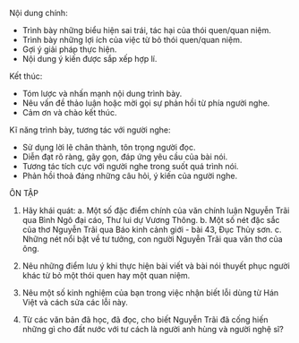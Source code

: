 Nội dung chính:
- Trình bày những biểu hiện sai trái, tác hại của thói quen/quan niệm.
- Trình bày những lợi ích của việc từ bỏ thói quen/quan niệm.
- Gợi ý giải pháp thực hiện.
- Nội dung ý kiến được sắp xếp hợp lí.

Kết thúc:
- Tóm lược và nhấn mạnh nội dung trình bày.
- Nêu vấn đề thảo luận hoặc mời gọi sự phản hồi từ phía người nghe.
- Cảm ơn và chào kết thúc.

Kĩ năng trình bày, tương tác với người nghe:
- Sử dụng lời lẽ chân thành, tôn trọng người đọc.
- Diễn đạt rõ ràng, gãy gọn, đáp ứng yêu cầu của bài nói.
- Tương tác tích cực với người nghe trong suốt quá trình nói.
- Phản hồi thoả đáng những câu hỏi, ý kiến của người nghe.

ÔN TẬP

1. Hãy khái quát:
   a. Một số đặc điểm chính của văn chính luận Nguyễn Trãi qua Bình Ngô đại cáo, Thư lui dự Vương Thông.
   b. Một số nét đặc sắc của thơ Nguyễn Trãi qua Báo kinh cảnh giới - bài 43, Đục Thủy sơn.
   c. Những nét nổi bật về tư tưởng, con người Nguyễn Trãi qua văn thơ của ông.

2. Nêu những điểm lưu ý khi thực hiện bài viết và bài nói thuyết phục người khác từ bỏ một thói quen hay một quan niệm.

3. Nêu một số kinh nghiệm của bạn trong việc nhận biết lỗi dùng từ Hán Việt và cách sửa các lỗi này.

4. Từ các văn bản đã học, đã đọc, cho biết Nguyễn Trãi đã cống hiến những gì cho đất nước với tư cách là người anh hùng và người nghệ sĩ?